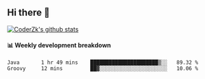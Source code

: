 ## Hi there 👋

[![CoderZk's github stats](https://github-readme-stats.vercel.app/api?username=zhoukuo123&show_icons=true&count_private=true)](https://github.com/anuraghazra/github-readme-stats)

#### :bar_chart: Weekly development breakdown

<!--START_SECTION:waka-->
```text
Java       1 hr 49 mins    ██████████████████████▒░░   89.32 % 
Groovy     12 mins         ██▓░░░░░░░░░░░░░░░░░░░░░░   10.06 % 
```
<!--END_SECTION:waka-->
